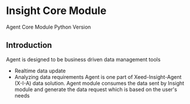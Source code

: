 # Insight Core Module
Agent Core Module Python Version
## Introduction
Agent is designed to be business driven data management tools
* Realtime data update
* Analyzing data requirements
Agent is one part of Xeed-Insight-Agent (X-I-A) data solution. Agent module consumes the data sent by Insight module and generate the data request which is based on the user's needs